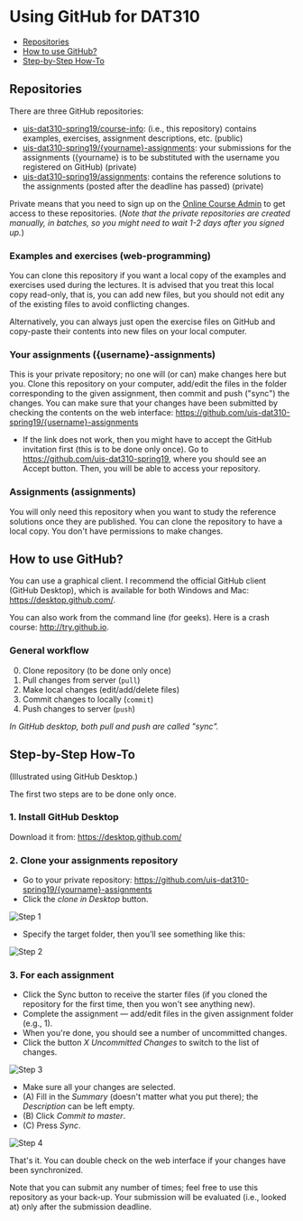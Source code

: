 # Using GitHub for DAT310

  * [Repositories](#repositories)
  * [How to use GitHub?](#how-to-use-github)
  * [Step-by-Step How-To](#step-by-step-how-to)

## Repositories

There are three GitHub repositories:

  * [uis-dat310-spring19/course-info](https://github.com/uis-dat310-spring19/course-info/): (i.e., this repository) contains examples, exercises, assignment descriptions, etc. (public)
  * [uis-dat310-spring19/{yourname}-assignments](https://github.com/uis-dat310-spring2019/): your submissions for the assignments ({yourname} is to be substituted with the username you registered on GitHub) (private)
  * [uis-dat310-spring19/assignments](https://github.com/uis-dat310-spring19/assignments): contains the reference solutions to the assignments (posted after the deadline has passed) (private)

Private means that you need to sign up on the [Online Course Admin](www2.ux.uis.no/~ljehl/dat310/) to get access to these repositories. (*Note that the private repositories are created manually, in batches, so you might need to wait 1-2 days after you signed up.*)


### Examples and exercises (web-programming)

You can clone this repository if you want a local copy of the examples and exercises used during the lectures. It is advised that you treat this local copy read-only, that is, you can add new files, but you should not edit any of the existing files to avoid conflicting changes.

Alternatively, you can always just open the exercise files on GitHub and copy-paste their contents into new files on your local computer.


### Your assignments ({username}-assignments)

This is your private repository; no one will (or can) make changes here but you. Clone this repository on your computer, add/edit the files in the folder corresponding to the given assignment, then commit and push ("sync") the changes. You can make sure that your changes have been submitted by checking the contents on the web interface:
https://github.com/uis-dat310-spring19/{username}-assignments

  * If the link does not work, then you might have to accept the GitHub invitation first (this is to be done only once). Go to https://github.com/uis-dat310-spring19, where you should see an Accept button. Then, you will be able to access your repository.


### Assignments (assignments)

You will only need this repository when you want to study the reference solutions once they are published. You can clone the repository to have a local copy. You don't have permissions to make changes.


## How to use GitHub?

You can use a graphical client. I recommend the official GitHub client (GitHub Desktop), which is available for both Windows and Mac: https://desktop.github.com/.

You can also work from the command line (for geeks). Here is a crash course: http://try.github.io.

### General workflow

  0. Clone repository (to be done only once)
  1. Pull changes from server (`pull`)
  2. Make local changes (edit/add/delete files)
  3. Commit changes to locally (`commit`)
  4. Push changes to server (`push`)

*In GitHub desktop, both pull and push are called "sync".*

## Step-by-Step How-To

(Illustrated using GitHub Desktop.)

The first two steps are to be done only once.

### 1. Install GitHub Desktop

Download it from: https://desktop.github.com/


### 2. Clone your assignments repository

  * Go to your private repository: https://github.com/uis-dat310-spring19/{yourname}-assignments
  * Click the *clone in Desktop* button.

![Step 1](images/HOWTO_GitHub-1.png)

  * Specify the target folder, then you’ll see something like this:

![Step 2](images/HOWTO_GitHub-2.png)


### 3. For each assignment

  * Click the Sync button to receive the starter files (if you cloned the repository for the first time, then you won't see anything new).
  * Complete the assignment — add/edit files in the given assignment folder (e.g., 1).
  * When you're done, you should see a number of uncommitted changes.
  * Click the button *X Uncommitted Changes* to switch to the list of changes.

![Step 3](images/HOWTO_GitHub-3.png)

  * Make sure all your changes are selected.
  * (A) Fill in the *Summary* (doesn't matter what you put there); the *Description* can be left empty.
  * (B) Click *Commit to master*.
  * (C) Press *Sync*.

![Step 4](images/HOWTO_GitHub-4.png)

That's it. You can double check on the web interface if your changes have been synchronized.

Note that you can submit any number of times; feel free to use this repository as your back-up. Your submission will be evaluated (i.e., looked at) only after the submission deadline.  
